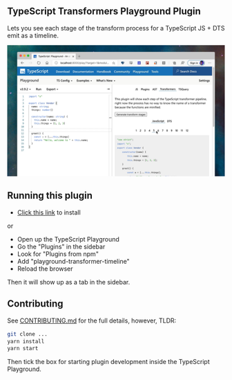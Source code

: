 ## TypeScript Transformers Playground Plugin

Lets you see each stage of the transform process for a TypeScript JS + DTS emit as a timeline.

<p align="center"><img src="./screenshots/v1.png" /></p>

## Running this plugin

- [Click this link](https://typescriptlang.org/play?install-plugin=playground-transformer-timeline) to install

or

- Open up the TypeScript Playground
- Go the "Plugins" in the sidebar
- Look for "Plugins from npm"
- Add "playground-transformer-timeline"
- Reload the browser

Then it will show up as a tab in the sidebar.

## Contributing

See [CONTRIBUTING.md](./CONTRIBUTING.md) for the full details, however, TLDR:

```sh
git clone ...
yarn install
yarn start
```

Then tick the box for starting plugin development inside the TypeScript Playground.
